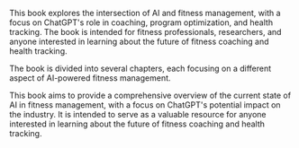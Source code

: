 

This book explores the intersection of AI and fitness management, with a focus on ChatGPT's role in coaching, program optimization, and health tracking. The book is intended for fitness professionals, researchers, and anyone interested in learning about the future of fitness coaching and health tracking.

The book is divided into several chapters, each focusing on a different aspect of AI-powered fitness management.

This book aims to provide a comprehensive overview of the current state of AI in fitness management, with a focus on ChatGPT's potential impact on the industry. It is intended to serve as a valuable resource for anyone interested in learning about the future of fitness coaching and health tracking.
